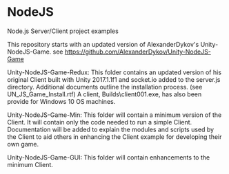 # NodeJS
Node.js Server/Client project examples

This repository starts with an updated version of AlexanderDykov's Unity-NodeJS-Game. see https://github.com/AlexanderDykov/Unity-NodeJS-Game   
   
Unity-NodeJS-Game-Redux: This folder contains an updated version of his original Client built with Unity 2017.1.1f1 and socket.io added to the server.js directory.
Additional documents outline the installation process. (see UN_JS_Game_Install.rtf) A client, Builds\client001.exe, has also been provide for Windows 10 OS machines.   
   
Unity-NodeJS-Game-Min: This folder will contain a minimum version of the Client. It will contain only the code needed to run a simple Client. Documentation will be added 
to explain the modules and scripts used by the Client to aid others in enhancing the Client example for developing their own game.   
   
Unity-NodeJS-Game-GUI: This folder will contain enhancements to the minimum Client.   
